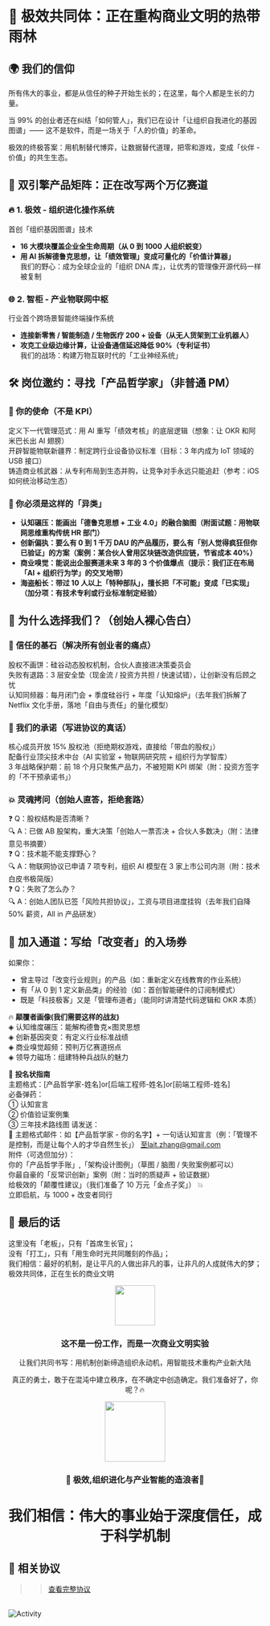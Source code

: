 # 🌱 **极效共同体：正在重构商业文明的热带雨林**

## 🌍 **我们的信仰**
所有伟大的事业，都是从信任的种子开始生长的；在这里，每个人都是生长的力量。

当 99% 的创业者还在纠结「如何管人」，我们已在设计「让组织自我进化的基因图谱」—— 这不是软件，而是一场关于「人的价值」的革命。  

极效的终极答案：用机制替代博弈，让数据替代道理，把零和游戏，变成「伙伴 - 价值」的共生生态。 

## 🚀 **双引擎产品矩阵：正在改写两个万亿赛道**

### 🔥 **1. 极效 - 组织进化操作系统**
首创「组织基因图谱」技术  
- **16 大模块覆盖企业全生命周期（从 0 到 1000 人组织蜕变）**  
- **用 AI 拆解德鲁克思想，让「绩效管理」变成可量化的「价值计算器」**  
我们的野心：成为全球企业的「组织 DNA 库」，让优秀的管理像开源代码一样被复制

### 🌐 **2. 智柜 - 产业物联网中枢**
行业首个跨场景智能终端操作系统  
- **连接新零售 / 智能制造 / 生物医疗 200 + 设备（从无人货架到工业机器人）**  
- **攻克工业级边缘计算，让设备通信延迟降低 90%（专利证书）**  
我们的战场：构建万物互联时代的「工业神经系统」

## 🛠️ **岗位邀约：寻找「产品哲学家」（非普通 PM）**

### 🌟 你的使命（不是 KPI）
定义下一代管理范式：用 AI 重写「绩效考核」的底层逻辑（想象：让 OKR 和阿米巴长出 AI 翅膀）  
开辟智能物联新疆界：制定跨行业设备协议标准（目标：3 年内成为 IoT 领域的 USB 接口）  
铸造商业核武器：从专利布局到生态并购，让竞争对手永远只能追赶（参考：iOS 如何统治移动生态）

### 🧠 你必须是这样的「异类」
- **认知碾压：能画出「德鲁克思想 + 工业 4.0」的融合脑图（附面试题：用物联网思维重构传统 HR 部门）**  
- **创新偏执：要么有 0 到 1 千万 DAU 的产品履历，要么有「别人觉得疯狂但你已验证」的方案（案例：某合伙人曾用区块链改造供应链，节省成本 40%）**  
- **商业嗅觉：能说出企服赛道未来 3 年的 3 个价值爆点（提示：我们正在布局「AI + 组织行为学」的交叉地带）**  
- **海盗船长：带过 10 人以上「特种部队」，擅长把「不可能」变成「已实现」（加分项：有技术专利或行业标准制定经验）**

## 🌈 **为什么选择我们？（创始人裸心告白）**

### 🔐 **信任的基石（解决所有创业者的痛点）**
股权不画饼：硅谷动态股权机制，合伙人直接进决策委员会   
失败有退路：3 层安全垫（现金流 / 投资方共担 / 快速试错），让创新没有后顾之忧  
认知同频器：每月闭门会 + 季度硅谷行 + 年度「认知熔炉」（去年我们拆解了 Netflix 文化手册，落地「自由与责任」的量化模型）    

### 💎 **我们的承诺（写进协议的真话）**
核心成员开放 15% 股权池（拒绝期权游戏，直接给「带血的股权」）  
配备行业顶尖技术中台（AI 实验室 + 物联网研究院 + 组织行为学智库）  
3 年战略保护期：前 18 个月只聚焦产品力，不被短期 KPI 绑架（附：投资方签字的「不干预承诺书」）

### 💥 **灵魂拷问（创始人直答，拒绝套路）**
❓ Q：股权结构是否清晰？  
🔍 A：已做 AB 股架构，重大决策「创始人一票否决 + 合伙人多数决」（附：法律意见书摘要）  
❓ Q：技术能不能支撑野心？  
🔍 A：物联网协议已申请 7 项专利，组织 AI 模型在 3 家上市公司内测（附：技术白皮书极简版）  
❓ Q：失败了怎么办？  
🔍 A：创始人团队已签「风险共担协议」，工资与项目进度挂钩（去年我们自降 50% 薪资，All in 产品研发）

## 🚀 **加入通道：写给「改变者」的入场券**

如果你：  
- 曾主导过「改变行业规则」的产品（如：重新定义在线教育的作业系统）  
- 有「从 0 到 1 定义新品类」的经验（如：首创智能硬件的订阅制模式）  
- 既是「科技极客」又是「管理布道者」（能同时讲清楚代码逻辑和 OKR 本质）

🔥 **颠覆者画像(我们需要这样的战友)**  
◈ 认知维度碾压：能解构德鲁克×图灵思想  
◈ 创新基因突变：有定义行业标准战绩  
◈ 商业嗅觉超频：预判万亿赛道拐点  
◈ 领导力磁场：组建特种兵战队的魅力

📮 **投名状指南**  
主题格式：[产品哲学家-姓名]or[后端工程师-姓名]or[前端工程师-姓名]  
必备弹药：  
① 认知宣言  
② 价值验证案例集  
③ 三年技术路线图
请发送：  
📧 主题格式邮件：如【产品哲学家 - 你的名字】+ 一句话认知宣言（例：「管理不是控制，而是让每个人的才华自然生长」）  至lait.zhang@gmail.com  
附件（可选但加分）：  
你的「产品哲学手账」,「架构设计图例」（草图 / 脑图 / 失败案例都可以）  
你最自豪的「反常识创新」案例（附：当时的质疑声 + 验证数据）  
给极效的「颠覆性建议」（我们准备了 10 万元「金点子奖」）  💥  
立即启航，与 1000 + 改变者同行


## 🌿 **最后的话**
这里没有「老板」，只有「首席生长官」；  
没有「打工」，只有「用生命时光共同雕刻的作品」；  
我们相信：最好的机制，是让平凡的人做出非凡的事，让非凡的人成就伟大的梦；  
极效共同体，正在生长的商业文明


<div align="center"> 
  <img src="https://img.icons8.com/color/96/handshake.png" width="80"/> 
  <h3>这不是一份工作，而是一次商业文明实验</h3> 
  <p>让我们共同书写：用机制创新缔造组织永动机，用智能技术重构产业新大陆</p>
  <p>真正的勇士，敢于在混沌中建立秩序，在不确定中创造确定。我们准备好了，你呢？🔥</p>
  <img src="https://img.icons8.com/3d-fluency/96/rocket.png" width="120"/> 
  <h3> 🚀 极效,组织进化与产业智能的造浪者🚀</h3> 
  <h1>我们相信：伟大的事业始于深度信任，成于科学机制</h1>
</div> 

## 📜 **相关协议**
>> [查看完整协议](https://radeorg.github.io/.github/agreement.html)

<br/>
<img alt="Activity" src="https://github-readme-activity-graph.vercel.app/graph?username=geeker-lait&theme=github-compact"/>
